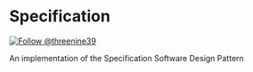 # Specification

<a href="https://twitter.com/intent/follow?screen_name=threenine">
    <img src="https://img.shields.io/twitter/follow/threenine.svg?label=Follow%20@threenine.co.uk" alt="Follow @threenine39" /></a>

An implementation of the Specification Software Design Pattern
